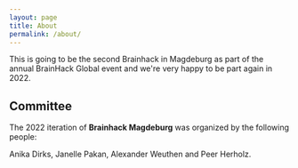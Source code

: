 ```yaml
---
layout: page
title: About
permalink: /about/
---
```


This is going to be the second Brainhack in Magdeburg as part of the annual BrainHack Global event and we're very happy to be part again in 2022.

## Committee

The 2022 iteration of **Brainhack Magdeburg** was organized by the following people:

Anika Dirks, Janelle Pakan, Alexander Weuthen and Peer Herholz. 
